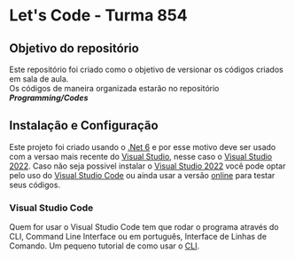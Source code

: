 # Let's Code - Turma 854

## Objetivo do repositório

Este repositório foi criado como o objetivo de versionar os códigos criados em sala de aula. <br>
Os códigos de maneira organizada estarão no repositório ***Programming/Codes***

## Instalação e Configuração

Este projeto foi criado usando o [.Net 6](https://dotnet.microsoft.com/en-us/download/dotnet/6.0) e por esse motivo deve ser usado com a versao mais recente do [Visual Studio](https://visualstudio.microsoft.com/pt-br/), nesse caso o [Visual Studio 2022](https://visualstudio.microsoft.com/pt-br/downloads/). Caso não seja possivel instalar o [Visual Studio 2022](https://visualstudio.microsoft.com/pt-br/downloads/) você pode optar pelo uso do [Visual Studio Code](https://code.visualstudio.com/) ou ainda usar a versão [online](https://vscode.dev/) para testar seus códigos.

### Visual Studio Code

Quem for usar o Visual Studio Code tem que rodar o programa através do CLI, Command Line Interface ou em português, Interface de Linhas de Comando.
Um pequeno tutorial de como usar o [CLI](https://docs.microsoft.com/pt-br/dotnet/core/tutorials/with-visual-studio-code?pivots=dotnet-6-0).